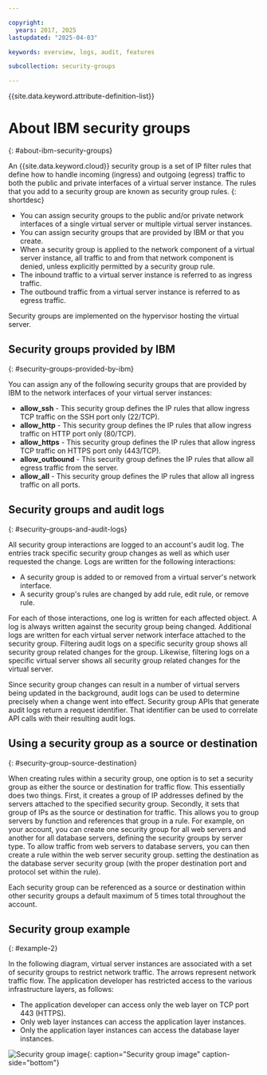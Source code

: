 ```yaml
---

copyright:
  years: 2017, 2025
lastupdated: "2025-04-03"

keywords: overview, logs, audit, features

subcollection: security-groups

---
```


{{site.data.keyword.attribute-definition-list}}

# About IBM security groups
{: #about-ibm-security-groups}

An {{site.data.keyword.cloud}} security group is a set of IP filter rules that define how to handle incoming (ingress) and
outgoing (egress) traffic to both the public and private interfaces of a virtual server instance. The rules that you add to a security group are known as security group rules.
{: shortdesc}

* You can assign security groups to the public and/or private network interfaces of a single virtual server or multiple virtual server instances.
* You can assign security groups that are provided by IBM or that you create.
* When a security group is applied to the network component of a virtual server instance, all traffic to and from that network component is denied, unless explicitly permitted by a security group rule.
* The inbound traffic to a virtual server instance is referred to as ingress traffic.
* The outbound traffic from a virtual server instance is referred to as egress traffic.

Security groups are implemented on the hypervisor hosting the virtual server.

## Security groups provided by IBM
{: #security-groups-provided-by-ibm}

You can assign any of the following security groups that are provided by IBM to the network interfaces of your virtual server instances:

* **allow_ssh** - This security group defines the IP rules that allow ingress TCP traffic on the SSH port only (22/TCP).
* **allow_http** - This security group defines the IP rules that allow ingress traffic on HTTP port only (80/TCP).
* **allow_https** - This security group defines the IP rules that allow ingress TCP traffic on HTTPS port only (443/TCP).
* **allow_outbound** - This security group defines the IP rules that allow all egress traffic from the server.
* **allow_all** - This security group defines the IP rules that allow all ingress traffic on all ports.

## Security groups and audit logs
{: #security-groups-and-audit-logs}

All security group interactions are logged to an account's audit log. The entries track specific security group changes as well as which user requested the change. Logs are written for the following interactions:
* A security group is added to or removed from a virtual server's network interface.
* A security group's rules are changed by add rule, edit rule, or remove rule.

For each of those interactions, one log is written for each affected object. A log is always written against the security group being changed. Additional logs are written for each virtual server network interface attached to the security group. Filtering audit logs on a specific security group shows all security group related changes for the group. Likewise, filtering logs on a specific virtual server shows all security group related changes for the virtual server.

Since security group changes can result in a number of virtual servers being updated in the background, audit logs can be used to determine precisely when a change went into effect.  Security group APIs that generate audit logs return a request identifier. That identifier can be used to correlate API calls with their resulting audit logs.

## Using a security group as a source or destination
{: #security-group-source-destination}

When creating rules within a security group, one option is to set a security group as either the source or destination for traffic flow. This essentially does two things. First, it creates a group of IP addresses defined by the servers attached to the specified security group. Secondly, it sets that group of IPs as the source or destination for traffic. This allows you to group servers by function and references that group in a rule. For example, on your account, you can create one security group for all web servers and another for all database servers, defining the security groups by server type. To allow traffic from web servers to database servers, you can then create a rule within the web server security group. setting the destination as the database server security group (with the proper destination port and protocol set within the rule).

Each security group can be referenced as a source or destination within other security groups a default maximum of 5 times total throughout the account.

## Security group example
{: #example-2}

In the following diagram, virtual server instances are associated with a set of security groups to restrict network traffic. The arrows represent network traffic flow. The application developer has restricted access to the various infrastructure layers, as follows:

* The application developer can access only the web layer on TCP port 443 (HTTPS).
* Only web layer instances can access the application layer instances.
* Only the application layer instances can access the database layer instances.

![Security group image](images/SecurityGroups.png "Image shows the flow of network traffic with a set of security groups enabled"){: caption="Security group image" caption-side="bottom"}

